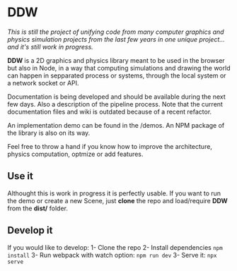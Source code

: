 # DDW

*This is still the project of unifying code from many computer graphics and physics simulation projects from the last few years in one unique project... and it's still work in progress.*

**DDW** is a 2D graphics and physics library meant to be used in the browser but also in Node, in a way that computing simulations and drawing the world can happen in sepparated process or systems, through the local system or a network socket or API.

Documentation is being developed and should be available during the next few days. Also a description of the pipeline process. Note that the current documentation files and wiki is outdated because of a recent refactor.

An implementation demo can be found in the /demos. An NPM package of the library is also on its way.

Feel free to throw a hand if you know how to improve the architecture, physics computation, optmize or add features.

## Use it

Althought this is work in progress it is perfectly usable. If you want to run the demo or create a new Scene, just **clone** the repo and load/require **DDW** from the **dist/** folder.

## Develop it

If you would like to develop:
1- Clone the repo
2- Install dependencies `npm install`
3- Run webpack with watch option: `npm run dev`
3- Serve it: `npx serve`

